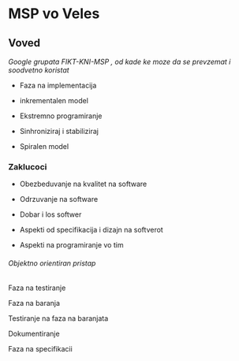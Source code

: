 # **MSP vo Veles**

## Voved

*Google grupata FIKT-KNI-MSP , od kade ke moze da se prevzemat i soodvetno koristat*

* Faza na implementacija

* inkrementalen model

* Ekstremno programiranje

* Sinhroniziraj i stabiliziraj

* Spiralen model

### Zaklucoci

* Obezbeduvanje na kvalitet na software

* Odrzuvanje na software

* Dobar i los softwer

* Aspekti od specifikacija i dizajn na softverot

* Aspekti na programiranje vo tim

###### Objektno orientiran pristap

Faza na testiranje

Faza na baranja

Testiranje na faza na baranjata

Dokumentiranje

Faza na specifikacii
